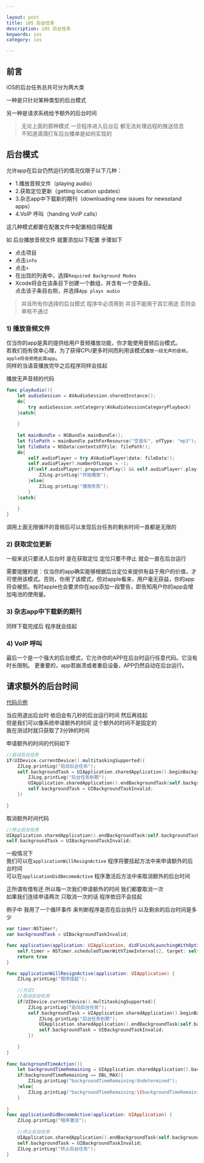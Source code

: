 ```yaml
---

layout: post
title: iOS 后台任务
description: iOS 后台任务
keywords: ios
category: ios

---
```


## 前言

iOS的后台任务总共可分为两大类

一种是只针对某种类型的后台模式

另一种是请求系统给予额外的后台时间

> 无论上面的那种模式 一旦程序进入后台后 都无法处理远程的推送信息  
> 不知道滴滴打车后台播单是如何实现的

## 后台模式

允许app在后台仍然运行的情况仅限于以下几种：

+ 1.播放音频文件（playing audio）
+ 2.获取定位更新（getting location updates）
+ 3.杂志app中下载新的期刊（downloading new issues for newsstand apps）
+ 4.VoIP 呼叫（handing VoIP calls）

这几种模式都要在配置文件中配置相应得配置

如 后台播放音频文件 就要添加以下配置  步骤如下

+ 点击项目    
+ 点击`info`   
+ 点击`+`   
+ 在出现的列表中，选择`Required Background Modes` 
+ Xcode将会在该条目下创建一个数组，并含有一个空条目。  
点击该子条目右侧，并选择`App plays audio` 

> 并且所有你选择的后台模式 程序中必须用到  并且不能用于其它用途 否则会审核不通过   

### 1) 播放音频文件

仅当你的app是真的提供给用户音频播放功能，你才能使用音频后台模式。  
若我们抱有侥幸心理，为了获得CPU更多时间而利用该模式`播放一段无声的音频`，`apple将会拒绝此类app`。  
同样的当语音播放完毕之后程序同样会挂起

播放无声音频的代码

```swift
func playAudio(){
    let audioSession = AVAudioSession.sharedInstance();
    do{
        try audioSession.setCategory(AVAudioSessionCategoryPlayback)
    }catch{
    
    }
    
    let mainBundle = NSBundle.mainBundle();
    let filePath = mainBundle.pathForResource("空音乐", ofType: "mp3");
    let fileData = NSData(contentsOfFile: filePath!);
    do{
        self.audioPlayer = try AVAudioPlayer(data: fileData!);
        self.audioPlayer?.numberOfLoops = -1;
        if(self.audioPlayer!.prepareToPlay() && self.audioPlayer!.play()){
            ZJLog.printLog("开始播放");
        }else{
            ZJLog.printLog("播放失败");
        }
    }catch{
    
    }
}
```

调用上面无限循环的音频后可以发现后台任务的剩余时间一直都是无限的

### 2) 获取定位更新

一般来说只要进入后台时 是在获取定位 定位只要不停止 就会一直在后台运行  

需要提醒的是：仅当你的app确实能够根据后台定位来提供有益于用户的价值，才可使用该模式。否则，你用了该模式，但对apple看来，用户毫无获益，你的app将会被拒。有时apple也会要求你在app添加一段警告，即告知用户你的app会增加电池的使用量。

### 3) 杂志app中下载新的期刊

同样下载完成后 程序就会挂起

### 4) VoIP 呼叫

最后一个是一个强大的后台模式，它允许你的APP在后台时运行任意代码。它没有时长限制。
更重要的，app若崩溃或者重启设备，APP仍然自动在后台运行。


## 请求额外的后台时间

[代码示例](https://github.com/psvmc/BackgroundTaskDemo_Swift)

当应用退出后台时  依旧会有几秒的后台运行时间  然后再挂起   
但是我们可以像系统申请额外的时间  这个额外的时间不是固定的  
我在测试时就只获取了3分钟的时间

申请额外的时间的代码如下

```swift
//启动后台任务
if(UIDevice.currentDevice().multitaskingSupported){
    ZJLog.printLog("启动后台任务");
    self.backgroundTask = UIApplication.sharedApplication().beginBackgroundTaskWithExpirationHandler({
        ZJLog.printLog("后台任务到期");
        UIApplication.sharedApplication().endBackgroundTask(self.backgroundTask);
        self.backgroundTask = UIBackgroundTaskInvalid;
    })
 
}
```

取消额外时间代码

```swift
//终止后台任务
UIApplication.sharedApplication().endBackgroundTask(self.backgroundTask);
self.backgroundTask = UIBackgroundTaskInvalid;
```

一般情况下   
我们可以在`applicationWillResignActive` 程序将要挂起方法中来申请额外的后台时间  
可以在`applicationDidBecomeActive` 程序激活后方法中来取消额外的后台时间  

正所谓有借有还 所以每一次我们申请额外的时间  我们都要取消一次  
如果我们连续申请两次 只取消一次的话 程序依旧不会挂起


例子中 我用了一个循环事件 来判断程序是否在后台执行 以及剩余的后台时间是多少

```swift
var timer:NSTimer?;
var backgroundTask = UIBackgroundTaskInvalid;

func application(application: UIApplication, didFinishLaunchingWithOptions launchOptions: [NSObject: AnyObject]?) -> Bool {
    self.timer = NSTimer.scheduledTimerWithTimeInterval(2, target: self, selector: #selector(AppDelegate.backgroundTimeAction), userInfo: nil, repeats: true);
    return true
}

func applicationWillResignActive(application: UIApplication) {
    ZJLog.printLog("程序挂起");
    
    //方式1
    //启动后台任务
    if(UIDevice.currentDevice().multitaskingSupported){
        ZJLog.printLog("启动后台任务");
        self.backgroundTask = UIApplication.sharedApplication().beginBackgroundTaskWithExpirationHandler({
            ZJLog.printLog("后台任务到期");
            UIApplication.sharedApplication().endBackgroundTask(self.backgroundTask);
            self.backgroundTask = UIBackgroundTaskInvalid;
        })
 
    }
}
    
func backgroundTimeAction(){
    let backgroundTimeRemaining = UIApplication.sharedApplication().backgroundTimeRemaining;
    if(backgroundTimeRemaining == DBL_MAX){
        ZJLog.printLog("backgroundTimeRemaining:Undetermined");
    }else{
        ZJLog.printLog("backgroundTimeRemaining:\(backgroundTimeRemaining)");
    }
    
}
func applicationDidBecomeActive(application: UIApplication) {
    ZJLog.printLog("程序激活");
    
    //终止后台任务
    UIApplication.sharedApplication().endBackgroundTask(self.backgroundTask);
    self.backgroundTask = UIBackgroundTaskInvalid;
    ZJLog.printLog("终止后台任务");
}
```